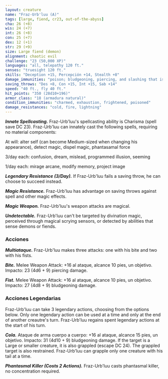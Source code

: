 ```yaml
---
layout: creature
name: "Fraz-Urb'luu (A)"
tags: [large, fiend, cr23, out-of-the-abyss]
cha: 26 (+8)
wis: 24 (+7)
int: 26 (+8)
con: 25 (+7)
dex: 12 (+1)
str: 29 (+9)
size: Large fiend (demon)
alignment: chaotic evil
challenge: "23 (50,000 XP)"
languages: "all, telepathy 120 ft."
senses: "truesight 120 ft."
skills: "Deception +15, Percepción +14, Stealth +8"
damage_immunities: "poison; bludgeoning, piercing, and slashing that is nonmagical"
saving_throws: "Des +8, Con +15, Int +15, Sab +14"
speed: "40 ft., fly 40 ft."
hit_points: "350 (28d10+196)"
armor_class: "18 (armadura natural)"
condition_immunities: "charmed, exhaustion, frightened, poisoned"
damage_resistances: "cold, fire, lightning"
---
```


***Innate Spellcasting.*** Fraz-Urb'luu's spellcasting ability is Charisma (spell save DC 23). Fraz-Urb'luu can innately cast the following spells, requiring no material components:

At will: alter self (can become Medium-sized when changing his appearance), detect magic, dispel magic, phantasamal force

3/day each: confusion, dream, mislead, programmed illusion, seeming

1/day each: mirage arcane, modify memory, project image

***Legendary Resistance (3/Day).*** If Fraz-Urb'luu fails a saving throw, he can choose to succeed instead.

***Magic Resistance.*** Fraz-Urb'luu has advantage on saving throws against spell and other magic effects.

***Magic Weapon.*** Fraz-Urb'luu's weapon attacks are magical.

***Undetectable.*** Fraz-Urb'luu can't be targeted by divination magic, perceived through magical scrying sensors, or detected by abilities that sense demons or fiends.

### Acciones

***Multiataque.*** Fraz-Urb'luu makes three attacks: one with his bite and two with his fists.

***Bite.*** Melee Weapon Attack: +16 al ataque, alcance 10 pies, un objetivo. Impacto: 23 (4d6 + 9) piercing damage.

***Fist.*** Melee Weapon Attack: +16 al ataque, alcance 10 pies, un objetivo. Impacto: 27 (4d8 + 9) bludgeoning damage.

### Acciones Legendarias

Fraz-Urb'luu can take 3 legendary actions, choosing from the options below. Only one legendary action can be used at a time and only at the end of another creautre's turn. Fraz-Urb'luu regains spent legendary actions at the start of his turn.

***Cola.*** Ataque de arma cuerpo a cuerpo: +16 al ataque, alcance 15 pies, un objetivo. Impacto: 31 (4d10 + 9) bludgeoning damage. If the target is a Large or smaller creature, it is also grappled (escape DC 24). The grappled target is also restrained. Fraz-Urb'luu can grapple only one creature with his tail at a time.

***Phantasmal Killer (Costs 2 Actions).*** Fraz-Urb'luu casts phantasmal killer, no concentration required.